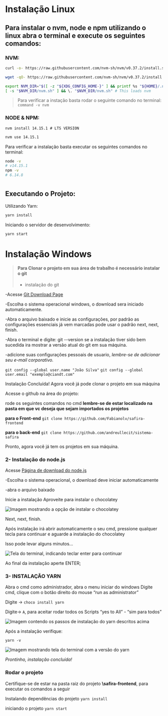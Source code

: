 # Instalação Linux

## Para instalar o nvm, node e npm utilizando o linux abra o terminal e execute os seguintes comandos:

### NVM:

```bash
curl -o- https://raw.githubusercontent.com/nvm-sh/nvm/v0.37.2/install.sh | bash
```

```bash
wget -qO- https://raw.githubusercontent.com/nvm-sh/nvm/v0.37.2/install.sh | bash
```

```bash
export NVM_DIR="$([ -z "${XDG_CONFIG_HOME-}" ] && printf %s "${HOME}/.nvm" || printf %s "${XDG_CONFIG_HOME}/nvm")"
[ -s "$NVM_DIR/nvm.sh" ] && \. "$NVM_DIR/nvm.sh" # This loads nvm
```

> Para verificar a instação basta rodar o seguinte comando no terminal: `command -v nvm`

### NODE & NPM:

```base
nvm install 14.15.1 # LTS VERSION
```

```bash
nvm use 14.15.1
```

Para verificar a instalação basta executar os seguintes comandos no terminal:

```bash
node -v
# v14.15.1
npm -v
# 6.14.8
``` 
#

## Executando o Projeto:

Utilizando Yarn:

```bash
yarn install
```

Iniciando o servidor de desenvolvimento:

```bash
yarn start
```


# Instalação Windows



> #### Para Clonar o projeto em sua área de trabalho é necessário instalar o git
>
> - instalação do git
>

-Acesse [Git Download Page](https://git-scm.com/downloads)

-Escolha o sistema operacional windows, o download sera iniciado automaticamente.

-Abra o arquivo baixado e inicie as configurações, por padrão as configurações essenciais já vem marcadas
pode usar o padrão next, next, finish.

-Abra o terminal e digite: git --version
se a instalação tiver sido bem sucedida ira mostrar a versão atual do git em sua máquina.

-adicione suas configurações pessoais de usuario, *lembre-se de adicionar seu e-mail corporativo.*

```git config --global user.name "João Silva"```
```git config --global user.email "exemplo@ciandt.com"```

Instalação Concluída!
Agora você já pode clonar o projeto em sua máquina

Acesse o github na área do projeto:

rode os seguintes comandos no cmd
**lembre-se de estar localizado na pasta em que vc deseja que sejam importados os projetos**

**para o Front-end**
```git clone https://github.com/Fabianolv/safira-frontend```

**para o back-end**
```git clone https://github.com/andreullecit/sistema-safira```

Pronto, agora você já tem os projetos em sua máquina.


### 2- **Instalação do node.js**

Acesse    [Página de download do node.js](https://nodejs.org/en/download/)

-Escolha o sistema operacional, o download deve iniciar automaticamente 

-abra o arquivo baixado

Inicie a instalação 
Aproveite para instalar o chocolatey 

![Imagem mostrando a opção de instalar o chocolatey](assets/readme-images/node-chocolatey-1.png)

Next, next, finish.

Após instalação irá abrir automaticamente o seu cmd, pressione qualquer tecla para continuar e aguarde a instalação do chocolatey

Isso pode levar alguns minutos...


![Tela do terminal, indicando teclar enter para continuar](assets/readme-images/install-chocolatey-2.png)

Ao final da instalação aperte ENTER;



### 3- INSTALAÇÃO YARN

Abra o cmd como administrador, abra o menu iniciar do windows
Digite cmd, clique com o botão direito do mouse “run as administrator”

Digite -> ```choco install yarn```

Digite-> ```A```, para aceitar rodar todos os Scripts “yes to All” - “sim para todos”

![Imagem contendo os passos de instalação do yarn descritos acima](assets/readme-images/yarn-installation-3.png)

Após a instalação verifique:

```yarn -v```

![Imagem mostrando tela do terminal com a versão do yarn](assets/readme-images/yarn-install-completed-4.png)


*Prontinho, instalação concluída!*


### Rodar o projeto


Certifique-se de estar na pasta raiz do projeto **\safira-frontend**, para executar os comandos a seguir

Instalando dependências do projeto
```yarn install```

iniciando o projeto 
```yarn start```














